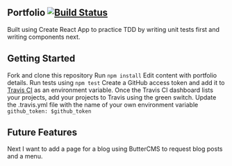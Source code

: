 ## Portfolio [![Build Status](https://travis-ci.org/aubreeabril/new-portfolio.svg?branch=master)](https://travis-ci.org/aubreeabril/new-portfolio)

Built using Create React App to practice TDD by writing unit tests first and writing components next.

## Getting Started

Fork and clone this repository
Run `npm install`
Edit content with portfolio details.
Run tests using `npm test`
Create a GitHub access token and add it to [Travis CI](https://travis-ci.org/) as an environment variable.
Once the Travis CI dashboard lists your projects, add your projects to Travis using the green switch.
Update the .travis.yml file with the name of your own environment variable `github_token: $github_token`

## Future Features

Next I want to add a page for a blog using ButterCMS to request blog posts and a menu.
